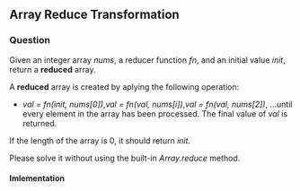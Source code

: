 ## Array Reduce Transformation

### Question 

Given an integer array *nums*, a reducer function *fn*, and an initial value *init*, return a **reduced** array.

A **reduced** array is created by aplying the following operation:
 - *val = fn(init, nums[0])*,*val = fn(val, nums[i])*,*val = fn(val, nums[2])*, ...until every element in the array has been processed.
 The final value of *val* is returned.

If the length of the array is 0, it should return *init*.

Please solve it without using the built-in *Array.reduce* method.

#### Imlementation

